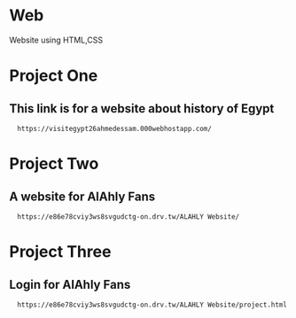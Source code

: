 # Web
Website using HTML,CSS
# Project One
## This link is for a website about history of Egypt

      https://visitegypt26ahmedessam.000webhostapp.com/

# Project Two
## A website for AlAhly Fans
      https://e86e78cviy3ws8svgudctg-on.drv.tw/ALAHLY Website/
      
      
      
# Project Three
## Login for AlAhly Fans
      https://e86e78cviy3ws8svgudctg-on.drv.tw/ALAHLY Website/project.html
      
      
